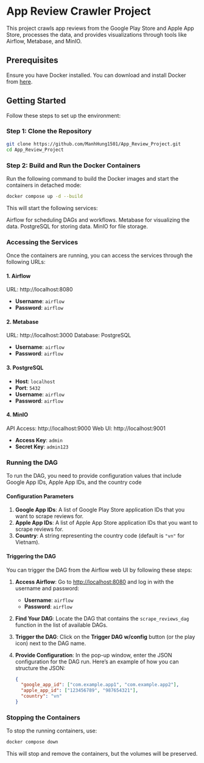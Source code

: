 # App Review Crawler Project

This project crawls app reviews from the Google Play Store and Apple App Store, processes the data, and provides visualizations through tools like Airflow, Metabase, and MinIO.

## Prerequisites

Ensure you have Docker installed. You can download and install Docker from [here](https://docs.docker.com/get-docker/).

## Getting Started

Follow these steps to set up the environment:

### Step 1: Clone the Repository

```bash
git clone https://github.com/ManhHung1501/App_Review_Project.git
cd App_Review_Project
```
### Step 2: Build and Run the Docker Containers

Run the following command to build the Docker images and start the containers in detached mode:

```bash
docker compose up -d --build
```
This will start the following services:

Airflow for scheduling DAGs and workflows.
Metabase for visualizing the data.
PostgreSQL for storing data.
MinIO for file storage.
### Accessing the Services
Once the containers are running, you can access the services through the following URLs:

#### 1. Airflow
URL: http://localhost:8080
   - **Username**: `airflow`
   - **Password**: `airflow`
#### 2. Metabase
URL: http://localhost:3000
Database: PostgreSQL
   - **Username**: `airflow`
   - **Password**: `airflow`
#### 3. PostgreSQL
   - **Host**: `localhost`
   - **Port**: `5432`
   - **Username**: `airflow`
   - **Password**: `airflow`  
#### 4. MinIO
API Access: http://localhost:9000
Web UI: http://localhost:9001
- **Access Key**: `admin`
- **Secret Key**: `admin123`

### Running the DAG

To run the DAG, you need to provide configuration values that include Google App IDs, Apple App IDs, and the country code

#### Configuration Parameters

1. **Google App IDs**: A list of Google Play Store application IDs that you want to scrape reviews for.
2. **Apple App IDs**: A list of Apple App Store application IDs that you want to scrape reviews for.
3. **Country**: A string representing the country code (default is `"vn"` for Vietnam).

#### Triggering the DAG

You can trigger the DAG from the Airflow web UI by following these steps:

1. **Access Airflow**: Go to [http://localhost:8080](http://localhost:8080) and log in with the username and password:
   - **Username**: `airflow`
   - **Password**: `airflow`

2. **Find Your DAG**: Locate the DAG that contains the `scrape_reviews_dag` function in the list of available DAGs.

3. **Trigger the DAG**: Click on the **Trigger DAG w/config** button (or the play icon) next to the DAG name.

4. **Provide Configuration**: In the pop-up window, enter the JSON configuration for the DAG run. Here’s an example of how you can structure the JSON:
   ```json
   {
     "google_app_id": ["com.example.app1", "com.example.app2"],
     "apple_app_id": ["123456789", "987654321"],
     "country": "vn"
   }

### Stopping the Containers
To stop the running containers, use:

```bash
docker compose down
```
This will stop and remove the containers, but the volumes will be preserved.